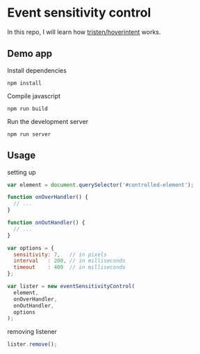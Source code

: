 # Event sensitivity control

In this repo, I will learn how [tristen/hoverintent](https://github.com/tristen/hoverintent/blob/gh-pages/index.js) works.


## Demo app

Install dependencies

```
npm install
```

Compile javascript

```
npm run build
```

Run the development server

```
npm run server
```

## Usage

setting up

```js
var element = document.querySelector('#controlled-element');

function onOverHandler() {
  // ...
}

function onOutHandler() {
  // ...
}

var options = {
  sensitivity: 7,   // in pixels
  interval   : 200, // in milliseconds
  timeout    : 400  // in milliseconds
};

var lister = new eventSensitivityControl(
  element,
  onOverHandler,
  onOutHandler,
  options
);
```

removing listener

```js
lister.remove();
```
